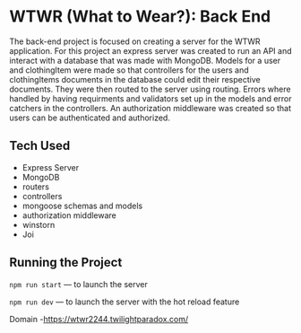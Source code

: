 # WTWR (What to Wear?): Back End

The back-end project is focused on creating a server for the WTWR application. For this project an express server was created to run an API and interact with a database that was made with MongoDB. Models for a user and clothingItem were made so that controllers for the users and clothingItems documents in the database could edit their respective documents. They were then routed to the server using routing. Errors where handled by having requirments and validators set up in the models and error catchers in the controllers. An authorization middleware was created so that users can be authenticated and authorized.

## Tech Used

- Express Server
- MongoDB
- routers
- controllers
- mongoose schemas and models
- authorization middleware
- winstorn
- Joi

## Running the Project

`npm run start` — to launch the server

`npm run dev` — to launch the server with the hot reload feature

Domain -https://wtwr2244.twilightparadox.com/
